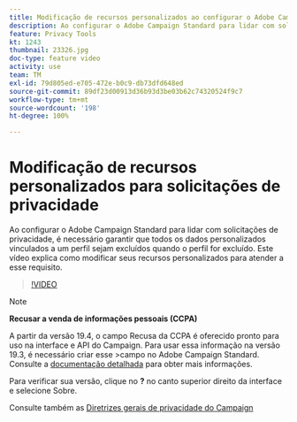 ```yaml
---
title: Modificação de recursos personalizados ao configurar o Adobe Campaign Standard para solicitações de privacidade
description: Ao configurar o Adobe Campaign Standard para lidar com solicitações de privacidade, é necessário garantir que todos os dados personalizados vinculados a um perfil sejam excluídos quando o perfil for excluído. Este vídeo explica como modificar seus recursos personalizados para atender a esse requisito.
feature: Privacy Tools
kt: 1243
thumbnail: 23326.jpg
doc-type: feature video
activity: use
team: TM
exl-id: 79d805ed-e705-472e-b0c9-db73dfd648ed
source-git-commit: 89df23d00913d36b93d3be03b62c74320524f9c7
workflow-type: tm+mt
source-wordcount: '198'
ht-degree: 100%

---
```


# Modificação de recursos personalizados para solicitações de privacidade

Ao configurar o Adobe Campaign Standard para lidar com solicitações de privacidade, é necessário garantir que todos os dados personalizados vinculados a um perfil sejam excluídos quando o perfil for excluído. Este vídeo explica como modificar seus recursos personalizados para atender a esse requisito.

>[!VIDEO](https://video.tv.adobe.com/v/23326?quality=12&learn=on)

>[!NOTE]
>
>**Recusar a venda de informações pessoais (CCPA)**
>
>A partir da versão 19.4, o campo Recusa da CCPA é oferecido pronto para uso na interface e API do Campaign. Para usar essa informação na versão 19.3, é necessário criar esse >campo no Adobe Campaign Standard. Consulte a [documentação detalhada](https://experienceleague.adobe.com/docs/campaign-standard/using/getting-started/privacy/privacy-requests.html?lang=br#privacy-requests) para obter mais informações.
>
> Para verificar sua versão, clique no **?** no canto superior direito da interface e selecione Sobre.

Consulte também as [Diretrizes gerais de privacidade do Campaign](https://experienceleague.adobe.com/docs/campaign-classic/using/getting-started/privacy/privacy-management.html?lang=pt-BR)
